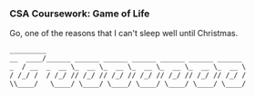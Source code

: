 ### CSA Coursework: Game of Life

Go, one of the reasons that I can't sleep well until Christmas.

```txt
_________                                                 
__  ____/______ ______ ______ ______ ______ ______ ______ 
_  / __  _  __ \_  __ \_  __ \_  __ \_  __ \_  __ \_  __ \
/ /_/ /  / /_/ // /_/ // /_/ // /_/ // /_/ // /_/ // /_/ /
\\____/   \____/ \____/ \____/ \____/ \____/ \____/ \____/ 

```